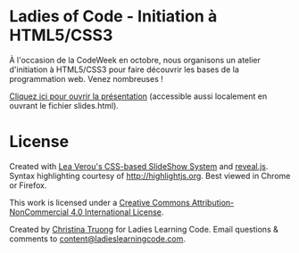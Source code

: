# Ladies of Code - Initiation à HTML5/CSS3

À l'occasion de la CodeWeek en octobre, nous organisons un atelier d'initiation à HTML5/CSS3 pour faire découvrir les bases de la programmation web. Venez nombreuses ! 

<a href="http://ladiesofcodeparis.github.io/intro-html5-css3/slides.html">Cliquez ici pour ouvrir la présentation</a> (accessible aussi localement en ouvrant le fichier slides.html).

# License 
Created with <a href="https://github.com/LeaVerou/csss/sample-slideshow.html">Lea Verou's CSS-based SlideShow System</a> and <a href="http://lab.hakim.se/reveal-js/">reveal.js</a>. Syntax highlighting courtesy of http://highlightjs.org. Best viewed in Chrome or Firefox.


This work is licensed under a <a rel="license" href="http://creativecommons.org/licenses/by-nc/4.0/">Creative Commons Attribution-NonCommercial 4.0 International License</a>.

Created by [Christina Truong](http://twitter.com/christinatruong) for Ladies Learning Code.
Email questions & comments to <content@ladieslearningcode.com>.

